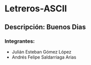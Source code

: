 # Letreros-ASCII
## Descripción: Buenos Dias
### Integrantes:
* Julián Esteban Gómez López
* Andrés Felipe Saldarriaga Arias

